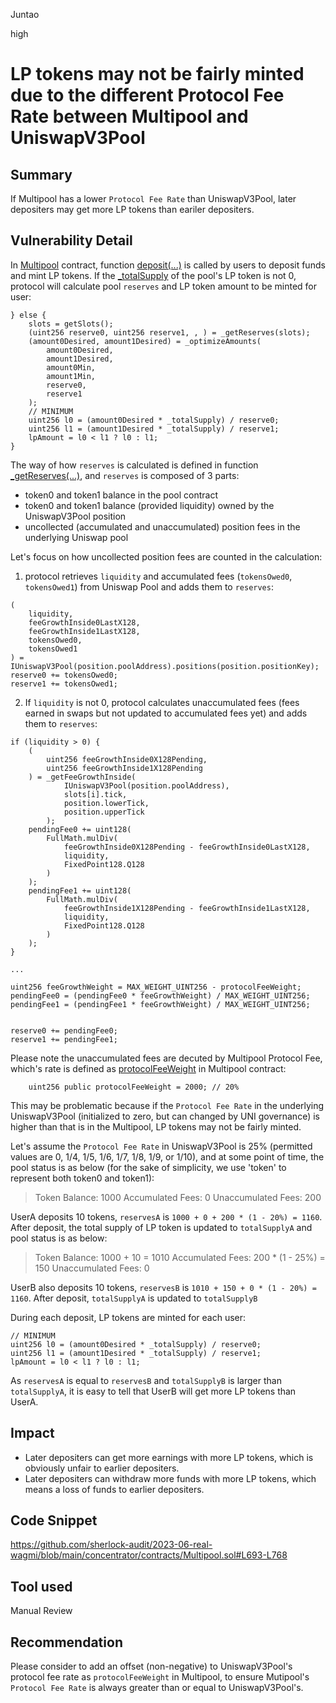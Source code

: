 Juntao

high

# LP tokens may not be fairly minted due to the different Protocol Fee Rate between Multipool and UniswapV3Pool

## Summary

If Multipool has a lower `Protocol Fee Rate` than UniswapV3Pool, later depositers may get more LP tokens than eariler depositers.

## Vulnerability Detail

In [Multipool](https://github.com/sherlock-audit/2023-06-real-wagmi/blob/main/concentrator/contracts/Multipool.sol#L18) contract, function [deposit(...)](https://github.com/sherlock-audit/2023-06-real-wagmi/blob/main/concentrator/contracts/Multipool.sol#L433-L486) is called by users to deposit funds and mint LP tokens. If the [_totalSupply](https://github.com/sherlock-audit/2023-06-real-wagmi/blob/main/concentrator/contracts/Multipool.sol#L444) of the pool's LP token is not 0, protocol will calculate pool `reserves` and LP token amount to be minted for user:
```solidity
} else {
    slots = getSlots();
    (uint256 reserve0, uint256 reserve1, , ) = _getReserves(slots);
    (amount0Desired, amount1Desired) = _optimizeAmounts(
        amount0Desired,
        amount1Desired,
        amount0Min,
        amount1Min,
        reserve0,
        reserve1
    );
    // MINIMUM
    uint256 l0 = (amount0Desired * _totalSupply) / reserve0;
    uint256 l1 = (amount1Desired * _totalSupply) / reserve1;
    lpAmount = l0 < l1 ? l0 : l1;
}
```
The way of how `reserves` is calculated is defined in function [_getReserves(...)](https://github.com/sherlock-audit/2023-06-real-wagmi/blob/main/concentrator/contracts/Multipool.sol#L693C14-L746), and `reserves` is composed of 3 parts:

- token0 and token1 balance in the pool contract
- token0 and token1 balance (provided liquidity) owned by the UniswapV3Pool position
- uncollected (accumulated and unaccumulated) position fees in the underlying Uniswap pool

Let's focus on how uncollected position fees are counted in the calculation:
 1. protocol retrieves `liquidity` and accumulated fees (`tokensOwed0`, `tokensOwed1`) from Uniswap Pool and adds them to `reserves`:
```solidity
(
    liquidity,
    feeGrowthInside0LastX128,
    feeGrowthInside1LastX128,
    tokensOwed0,
    tokensOwed1
) = IUniswapV3Pool(position.poolAddress).positions(position.positionKey);
reserve0 += tokensOwed0;
reserve1 += tokensOwed1;
```
2. If `liquidity` is not 0, protocol calculates unaccumulated fees (fees earned in swaps but not updated to accumulated fees yet) and adds them to `reserves`:
```solidity
if (liquidity > 0) {
    (
        uint256 feeGrowthInside0X128Pending,
        uint256 feeGrowthInside1X128Pending
    ) = _getFeeGrowthInside(
            IUniswapV3Pool(position.poolAddress),
            slots[i].tick,
            position.lowerTick,
            position.upperTick
        );
    pendingFee0 += uint128(
        FullMath.mulDiv(
            feeGrowthInside0X128Pending - feeGrowthInside0LastX128,
            liquidity,
            FixedPoint128.Q128
        )
    );
    pendingFee1 += uint128(
        FullMath.mulDiv(
            feeGrowthInside1X128Pending - feeGrowthInside1LastX128,
            liquidity,
            FixedPoint128.Q128
        )
    );
}

...

uint256 feeGrowthWeight = MAX_WEIGHT_UINT256 - protocolFeeWeight;
pendingFee0 = (pendingFee0 * feeGrowthWeight) / MAX_WEIGHT_UINT256;
pendingFee1 = (pendingFee1 * feeGrowthWeight) / MAX_WEIGHT_UINT256;


reserve0 += pendingFee0;
reserve1 += pendingFee1;
```
Please note the unaccumulated fees are decuted by Multipool Protocol Fee, which's rate is defined as [protocolFeeWeight](https://github.com/sherlock-audit/2023-06-real-wagmi/blob/main/concentrator/contracts/Multipool.sol#L82) in Multipool contract:
```solidity
    uint256 public protocolFeeWeight = 2000; // 20%
```
This may be problematic because if the `Protocol Fee Rate` in the underlying UniswapV3Pool (initialized to
zero, but can changed by UNI governance) is higher than that is in the Multipool, LP tokens may not be fairly minted.

Let's assume the `Protocol Fee Rate` in UniswapV3Pool is 25% (permitted values are 0, 1/4, 1/5, 1/6, 1/7, 1/8, 1/9, or 1/10), and at some point of time, the pool status is as below (for the sake of simplicity, we use 'token' to represent both token0 and token1):

> Token Balance: 1000
> Accumulated Fees: 0
> Unaccumulated Fees: 200

UserA deposits 10 tokens, `reservesA` is `1000 + 0 + 200 * (1 - 20%) = 1160`.
After deposit, the total supply of LP token is updated to `totalSupplyA` and pool status is as below:

> Token Balance: 1000 + 10 = 1010
> Accumulated Fees: 200 * (1 - 25%) = 150
> Unaccumulated Fees: 0

UserB also deposits 10 tokens, `reservesB` is `1010 + 150 + 0 * (1 - 20%) = 1160`.
After deposit, `totalSupplyA` is updated to `totalSupplyB`

During each deposit, LP tokens are minted for each user:
```solidity
// MINIMUM
uint256 l0 = (amount0Desired * _totalSupply) / reserve0;
uint256 l1 = (amount1Desired * _totalSupply) / reserve1;
lpAmount = l0 < l1 ? l0 : l1;
```
As `reservesA` is equal to `reservesB` and `totalSupplyB` is larger than `totalSupplyA`, it is easy to tell that UserB will get more LP tokens than UserA.

## Impact

- Later depositers can get more earnings with more LP tokens, which is obviously unfair to earlier depositers.
- Later depositers can withdraw more funds with more LP tokens, which means a loss of funds to earlier depositers.

## Code Snippet

https://github.com/sherlock-audit/2023-06-real-wagmi/blob/main/concentrator/contracts/Multipool.sol#L693-L768

## Tool used

Manual Review

## Recommendation

Please consider to add an offset (non-negative) to UniswapV3Pool's protocol fee rate as `protocolFeeWeight` in Multipool,  to ensure Mutipool's `Protocol Fee Rate` is always greater than or equal to UniswapV3Pool's.